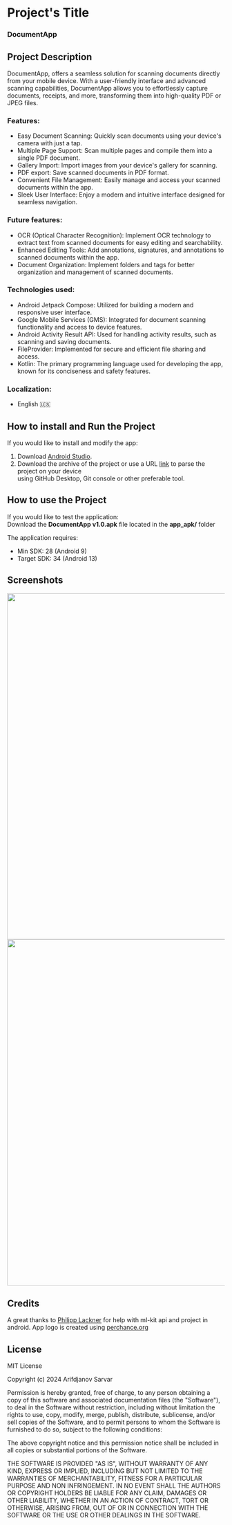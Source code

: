 # Project's Title
### DocumentApp

## Project Description
DocumentApp, offers a seamless solution for scanning documents directly from your mobile device.
With a user-friendly interface and advanced scanning capabilities, DocumentApp allows you to effortlessly capture documents,
receipts, and more, transforming them into high-quality PDF or JPEG files.

### Features:
* Easy Document Scanning: Quickly scan documents using your device's camera with just a tap.
* Multiple Page Support: Scan multiple pages and compile them into a single PDF document.
* Gallery Import: Import images from your device's gallery for scanning.
* PDF export: Save scanned documents in PDF format.
* Convenient File Management: Easily manage and access your scanned documents within the app.
* Sleek User Interface: Enjoy a modern and intuitive interface designed for seamless navigation.

### Future features:
* OCR (Optical Character Recognition): Implement OCR technology to extract text from scanned documents for easy editing and searchability.
* Enhanced Editing Tools: Add annotations, signatures, and annotations to scanned documents within the app.
* Document Organization: Implement folders and tags for better organization and management of scanned documents.

### Technologies used:
* Android Jetpack Compose: Utilized for building a modern and responsive user interface.
* Google Mobile Services (GMS): Integrated for document scanning functionality and access to device features.
* Android Activity Result API: Used for handling activity results, such as scanning and saving documents.
* FileProvider: Implemented for secure and efficient file sharing and access.
* Kotlin: The primary programming language used for developing the app, known for its conciseness and safety features.

### Localization:
* English 🇺🇸

## How to install and Run the Project
If you would like to install and modify the app:
1. Download [Android Studio](https://developer.android.com/studio).
2. Download the archive of the project or use a URL [link](https://github.com/OverLordN7/DocumentApp.git) to parse the project on your device  
   using GitHub Desktop, Git console or other preferable tool.

## How to use the Project
If you would like to test the application:  
Download the **DocumentApp v1.0.apk** file located in the **app_apk/** folder

The application requires:
* Min SDK: 28 (Android 9)
* Target SDK: 34 (Android 13)

## Screenshots
<img src=screenshots/screen1.png width = "800"> 
<img src=screenshots/screen2.png width = "800"> 



## Credits
A great thanks to [Philipp Lackner](https://www.youtube.com/watch?v=LJ4VGS-tRFM) for help with ml-kit api and project in android.
App logo is created using [perchance.org](https://perchance.org/ai-photo-generator)


## License
MIT License

Copyright (c) 2024 Arifdjanov Sarvar

Permission is hereby granted, free of charge, to any person obtaining a copy
of this software and associated documentation files (the "Software"), to deal
in the Software without restriction, including without limitation the rights
to use, copy, modify, merge, publish, distribute, sublicense, and/or sell
copies of the Software, and to permit persons to whom the Software is
furnished to do so, subject to the following conditions:

The above copyright notice and this permission notice shall be included in all
copies or substantial portions of the Software.

THE SOFTWARE IS PROVIDED "AS IS", WITHOUT WARRANTY OF ANY KIND, EXPRESS OR
IMPLIED, INCLUDING BUT NOT LIMITED TO THE WARRANTIES OF MERCHANTABILITY,
FITNESS FOR A PARTICULAR PURPOSE AND NON INFRINGEMENT. IN NO EVENT SHALL THE
AUTHORS OR COPYRIGHT HOLDERS BE LIABLE FOR ANY CLAIM, DAMAGES OR OTHER
LIABILITY, WHETHER IN AN ACTION OF CONTRACT, TORT OR OTHERWISE, ARISING FROM,
OUT OF OR IN CONNECTION WITH THE SOFTWARE OR THE USE OR OTHER DEALINGS IN THE
SOFTWARE.
 